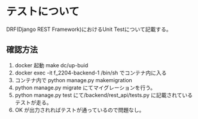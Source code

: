# テストについて
DRF(Django REST Framework)におけるUnit Testについて記載する。
## 確認方法
1. docker 起動 make dc/up-buid
2. docker exec -it f_2204-backend-1 /bin/sh でコンテナ内に入る
3. コンテナ内で python manage.py makemigration
4. python manage.py migrate にてマイグレーションを行う。
5. python manage.py test にて/backend/rest_api/tests.py に記載されているテストが走る。
6. OK が出力されればテストが通っているので問題なし。
